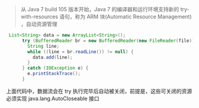 
> 从 Java 7 build 105 版本开始，Java 7 的编译器和运行环境支持新的 try-with-resources 语句，称为 ARM 块(Automatic Resource Management) ，自动资源管理

```java
 List<String> data = new ArrayList<String>();
      try (BufferedReader br = new BufferedReader(new FileReader(file))) {
        String line;
        while ((line = br.readLine()) != null) {
          data.add(line);
        }
      } catch (IOException e) {
        e.printStackTrace();
      }
```

上面代码中，数据流会在 try 执行完毕后自动被关闭，前提是，这些可关闭的资源必须实现 java.lang.AutoCloseable 接口
